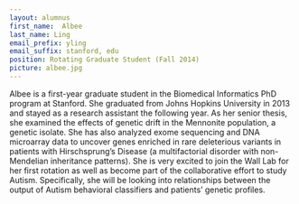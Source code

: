 ```yaml
---
layout: alumnus
first_name:  Albee
last_name: Ling
email_prefix: yling 
email_suffix: stanford, edu
position: Rotating Graduate Student (Fall 2014)
picture: albee.jpg
---
```


Albee is a first-year graduate student in the Biomedical Informatics PhD program at Stanford. She graduated from Johns Hopkins University in 2013 and stayed as a research assistant the following year. As her senior thesis, she examined the effects of genetic drift in the Mennonite population, a genetic isolate. She has also analyzed exome sequencing and DNA microarray data to uncover genes enriched in rare deleterious variants in patients with Hirschsprung’s Disease (a multifactorial disorder with non-Mendelian inheritance patterns). She is very excited to join the Wall Lab for her first rotation as well as become part of the collaborative effort to study Autism. Specifically, she will be looking into relationships between the output of Autism behavioral classifiers and patients’ genetic profiles.
